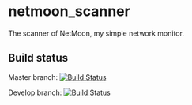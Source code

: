 # netmoon_scanner

The scanner of NetMoon, my simple network monitor.

## Build status

Master branch: [![Build Status](https://travis-ci.org/stefan2904/netmoon_scanner.svg?branch=master)](https://travis-ci.org/stefan2904/netmoon_scanner)

Develop branch: [![Build Status](https://travis-ci.org/stefan2904/netmoon_scanner.svg?branch=develop)](https://travis-ci.org/stefan2904/netmoon_scanner)
